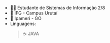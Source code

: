 - 👨‍💻 Estudante de Sistemas de Informação 2/8
- 🎒 IFG - Campus Urutaí
- 📍 Ipameri - GO
- Linguagens:
  > ☕ JAVA
